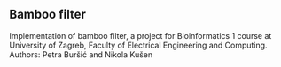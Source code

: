 ## Bamboo filter
Implementation of bamboo filter, a project for Bioinformatics 1 course at University of Zagreb, Faculty of Electrical Engineering and Computing.
Authors: Petra Buršić and Nikola Kušen
